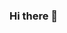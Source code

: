 ### Hi there 👋

<!--
**morenopep/morenopep** is a ✨ _special_ ✨ repository because its `README.md` (this file) appears on your GitHub profile.

### 🔗 My links and Contact:
<a href="https://wa.link/380opf" target="_blank" rel="noopener noreferrer"><img src="https://img.shields.io/badge/WhatsApp-25D366?style=for-the-badge&logo=whatsapp&logoColor=white" alt="Contact me on WhatsApp"></a>
Here are some ideas to get you started:

- 🔭 I’m currently working on ...
- 🌱 I’m currently learning ...
- 👯 I’m looking to collaborate on ...
- 🤔 I’m looking for help with ...
- 💬 Ask me about ...
- 📫 How to reach me: ...
- 😄 Pronouns: ...
- ⚡ Fun fact: ...
-->
